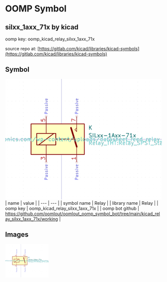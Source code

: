 # OOMP Symbol  
## silxx_1axx_71x  by kicad  
  
oomp key: oomp_kicad_relay_silxx_1axx_71x  
  
source repo at: [https://gitlab.com/kicad/libraries/kicad-symbols](https://gitlab.com/kicad/libraries/kicad-symbols)  
## Symbol  
  
[![working.png](working_600.png)](working.png)  
| name | value | 
| --- | --- | 
| symbol name | Relay | 
| library name | Relay | 
| oomp key | oomp_kicad_relay_silxx_1axx_71x | 
| oomp bot github | https://github.com/oomlout/oomlout_oomp_symbol_bot/tree/main/kicad_relay_silxx_1axx_71x/working | 
## Images  
  
[![working.png](working_140.png)](working.png)  
